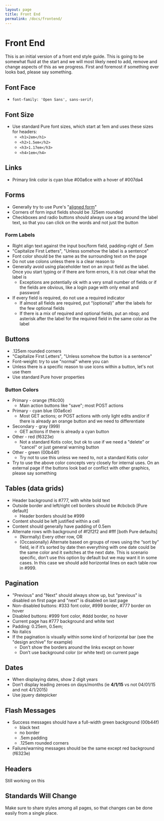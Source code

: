 ```yaml
---
layout: page
title: Front End
permalink: /docs/frontend/
---
```


# Front End

This is an initial version of a front end style guide. This is going to be somewhat fluid at the
start and we will most likely need to add, remove and change aspects of this as we progress.
First and foremost if something ever looks bad, please say something.

## Font Face

* `font-family: 'Open Sans', sans-serif;`

## Font Size

* Use standard Pure font sizes, which start at 1em and uses these sizes for headers:
  * `<h1>2em</h1>`
  * `<h2>1.5em</h2>`
  * `<h3>1.17em</h3>`
  * `<h4>1em</h4>`

## Links

* Primary link color is cyan blue #<span class="primary-blue">00a6ce</span> with a hover of #<span class="hover-blue">007da4</span>

## Forms

* Generally try to use Pure's "[aligned form](http://purecss.io/forms/#aligned-form)"
* Corners of form input fields should be .125em rounded
* Checkboxes and radio buttons should always use a <label> tag around the label text, so that you
can click on the words and not just the button

### Form Labels

* Right align text against the input box/form field, padding-right of .5em
* "Capitalize First Letters", "Unless somehow the label is a sentence"
* Font color should be the same as the surrounding text on the page
* Do not use colons unless there is a clear reason to
* Generally avoid using placeholder text on an input field as the label. Once you start typing or
if there are form errors, it is not clear what the label is
  * Exceptions are potentially ok with a very small number of fields or if the fields are obvious,
  like a login page with only email and password
* If every field is required, do not use a required indicator
  * If almost all fields are required, put “(optional)” after the labels for the few optional fields
  * If there is a mix of required and optional fields, put an nbsp; and asterisk after the label
  for the required field in the same color as the label

## Buttons

* .125em rounded corners
* "Capitalize First Letters", "Unless somehow the button is a sentence"
* Font-weight: try to use "normal" where you can
* Unless there is a specific reason to use icons within a button, let's not use them
* Use standard Pure hover properties

### Button Colors

* Primary - orange (<span class="primary-orange">ff4c00</span>)
  * Main action buttons like "save"; most POST actions
* Primary - cyan blue (<span class="primary-blue">00a6ce</span>)
  * Most GET actions; or POST actions with only light edits and/or if there is already an orange
  button and we need to differentiate
* Secondary - gray (<span class="secondary-gray">999</span>)
  * GET actions if there is already a cyan button
* Other - red (<span class="other-red">f6323e</span>)
  * Not a standard Kotis color, but ok to use if we need a "delete" or "cancel" or just general
  warning button
* Other - green (<span class="other-green">00b44f</span>)
  * Try not to use this unless we need to, not a standard Kotis color
* Try to use the above color concepts very closely for internal uses. On an external page if the
buttons look bad or conflict with other graphics, please say something

## Tables (data grids)

* Header background is #777, with white bold text
* Outside border and left/right cell borders should be #cbcbcb [Pure default]
  * Header borders should be #999
* Content should be left justified within a cell
* Content should generally have padding of 0.5em
* Alternate rows with background of #f2f2f2 and #fff [both Pure defaults]
  * (Normally) Every other row, OR
  * (Occasionally) Alternate based on groups of rows using the “sort by” field, ie if it’s sorted
  by date then everything with one date could be the same color and it switches at the next date.
  This is scenario specific, don’t use this option by default but we may want it in some cases. In
  this case we should add horizontal lines on each table row in #999.

## Pagination

* "Previous" and "Next" should always show up, but "previous" is disabled on first page and "next"
is disabled on last page
* Non-disabled buttons: #333 font color, #999 border, #777 border on hover
* Disabled buttons: #999 font color, #ddd border, no hover
* Current page has #777 background and white text
* Padding: 0.25em, 0.5em;
* No italics
* If the pagination is visually within some kind of horizontal bar (see the "design archive" for
example)
  * Don’t show the borders around the links except on hover
  * Don’t use background color (or white text) on current page

## Dates

* When displaying dates, show 2 digit years
* Don’t display leading zeroes on days/months (ie **4/1/15** vs not 04/01/15 and not 4/1/2015)
* Use jquery datepicker

## Flash Messages

* Success messages should have a full-width green background (<span class="other-green">00b44f</span>)
  * black text
  * no border
  * .5em padding
  * .125em rounded corners
* Failure/warning messages should be the same except red background (<span class="other-red">f6323e</span>)

## Headers

Still working on this

## Standards Will Change

Make sure to share styles among all pages, so that changes can be done easily
from a single place.